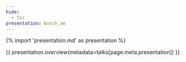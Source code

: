 ```yaml
---
hide:
  - toc
presentation: bosch_ae
---
```


{% import 'presentation.md' as presentation %}

{{ presentation.overview(metadata=talks[page.meta.presentation]) }}

